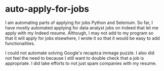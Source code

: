 # auto-apply-for-jobs

I am automating parts of applying for jobs Python and Selenium. So far, I have mostly automated applying for data analyst jobs on Indeed that let me apply with my Indeed resume. Although, I may not add to my program so that it will apply for jobs elsewhere, I wrote it so that it would be easy to add functionalities.  

I could not automate solving Google's recaptca immage puzzle. I also did not feel the need to because I still want to double check that a job is appropriate. I did take efforts to not just spam companies with my resume.